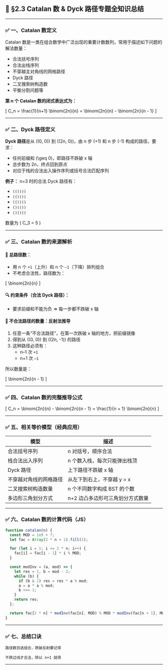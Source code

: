 ## 📘 §2.3 Catalan 数 & Dyck 路径专题全知识总结

---

### ✅ 一、Catalan 数定义

Catalan 数是一类在组合数学中广泛出现的重要计数数列，常用于描述如下问题的解法数量：

- 合法括号序列
- 合法出栈序列
- 不穿越主对角线的网格路径
- Dyck 路径
- 二叉搜索树构造数
- 平衡分割问题等

**第 n 个 Catalan 数的闭式表达式为：**

\[
C_n = \frac{1}{n+1} \binom{2n}{n} = \binom{2n}{n} - \binom{2n}{n - 1}
\]

---

### ✅ 二、Dyck 路径定义

**Dyck 路径**是从 \((0, 0)\) 到 \((2n, 0)\)，由 n 步 \(+1\) 和 n 步 \(-1\) 构成的路径，要求：

- 任何前缀和 \(\geq 0\)，即路径不跌破 x 轴
- 总步数为 2n，终点回到原点
- 对应于栈的合法出入操作序列或括号合法匹配序列

**例子：** n=3 时的合法 Dyck 路径有：
- `((()))`
- `(()())`
- `(())()`
- `()(())`
- `()()()`

数量为 \( C_3 = 5 \)

---

### ✅ 三、Catalan 数的来源解析

#### 🔢 总路径数：

- 用 n 个 `+1`（上升）和 n 个 `–1`（下降）排列组合
- 不考虑合法性，路径数为：

\[
\binom{2n}{n}
\]

#### 🔍 约束条件（合法 Dyck 路径）：

- 要求前缀和不能为负 ⇒ 每一步都不跌破 x 轴

#### 📐 不合法路径的数量：反射法推导

1. 任意一条“不合法路径”，在第一次跌破 x 轴的地方，把前缀镜像
2. 得到从 \((0, 0)\) 到 \((2n, -1)\) 的路径
3. 这种路径必须有：
   - n–1 次 `+1`
   - n+1 次 `–1`

所以数量是：

\[
\binom{2n}{n - 1}
\]

---

### ✅ 四、Catalan 数的完整推导公式

\[
C_n = \binom{2n}{n} - \binom{2n}{n - 1} = \frac{1}{n + 1} \binom{2n}{n}
\]

---

### ✅ 五、相关等价模型（经典应用）

| 模型                    | 描述                                       |
|-------------------------|--------------------------------------------|
| 合法括号序列           | n 对括号，顺序合法                         |
| 栈合法出入序列         | n 个数入栈，每次只能弹出栈顶              |
| Dyck 路径               | 上下路径不跌破 x 轴                        |
| 不穿越对角线的网格路径 | 从左下到右上，不穿越 y = x                |
| 二叉搜索树构造数量     | n 个不同数字构成 BST 的个数               |
| 多边形三角划分方式     | n+2 边凸多边形可三角划分方式数量           |

---

### ✅ 六、Catalan 数的计算代码（JS）

```js
function catalan(n) {
  const MOD = 1e9 + 7;
  let fac = Array(2 * n + 1).fill(1);

  for (let i = 1; i <= 2 * n; i++) {
    fac[i] = fac[i - 1] * i % MOD;
  }

  const modInv = (a, mod) => {
    let res = 1, b = mod - 2;
    while (b) {
      if (b & 1) res = res * a % mod;
      a = a * a % mod;
      b >>= 1;
    }
    return res;
  };

  return fac[2 * n] * modInv(fac[n], MOD) % MOD * modInv(fac[n + 1], MOD) % MOD;
}
```

---

### ✅ 七、总结口诀

```
路径数目选组合，跌破反射要记得

不跌过线才合法，除以 n+1 就得
```

---

